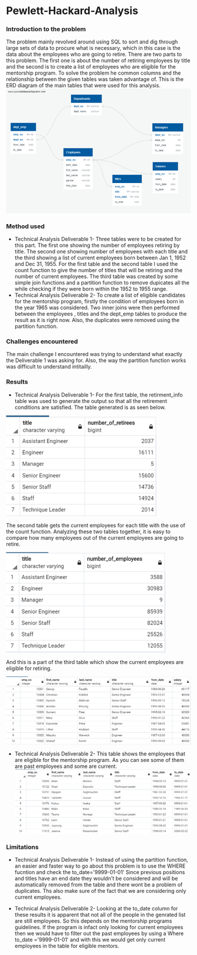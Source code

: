 # Pewlett-Hackard-Analysis

### Introduction to the problem
  The problem mainly revolved around using SQL to sort and dig through large sets of data to procure what is necessary, which in this case is the data about the employees who are going to retire. There are two parts to this problem. The first one is about the number of retiring employees by title and the second is to create a list of employees who are eligible for the mentorship program. 
  To solve the problem he common columns and the relationship between the given tables was taken advantage of. This is the ERD diagram of the main tables that were used for this analysis. 
  ![Figure1](EmployeesDB.png)
### Method used 
  - Technical Analysis Deliverable 1- 
  Three tables were to be created for this part. The first one showing the number of employees retiring by title. The second one showing number of employees with each title and the third showing a list of current employees born between Jan 1, 1952 and Dec 31, 1955. For the first table and the second table I used the count function to give the number of titles that will be retiring and the number of current employees. The third table was created by some simple join functions and a partition function to remove dupicates all the while checking if they were born within the 1952 to 1955 range. 
  - Technical Analysis Deliverable 2- 
  To create a list of eligible candidates for the mentorship program, firstly the condition of employees born in the year 1965 was considered. Two inner joins were then performed between the employees , titles and the dept_emp tables to produce the result as it is right now. Also, the duplicates were removed using the partition function. 
### Challenges encountered
The main challenge I encountered was trying to understand what exactly the Deliverable 1 was asking for. Also, the way the partition function works was difficult to understand intitailly.
### Results
- Technical Analysis Deliverable 1-
For the first table, the retirment_info table was used to generate the output so that all the retirement conditions are satisfied. The table generated is as seen below. 

![Figure2](/analysis/number_retiring.PNG)

The second table gets the current employees for each title with the use of the count function. Analyzing these two tables together, it is easy to compare how many employees out of the current employees are going to retire. 

![Figure3](/analysis/current_emp_by_title.PNG)

And this is a part of the third table which show the current employees are eligible for retiring. 

![Figure4](/analysis/retiring_info_no_duplicates.PNG)

- Technical Analysis Deliverable 2- This table shows the employees that are eligible for the mentorship program. As you can see some of them are past employees and some are current. 
![Figure5](/analysis/eligible_mentors_no_duplicates.PNG)
### Limitations
- Technical Analysis Deliverable 1- 
Instead of using the partition function, an easier and faster way to go about this problem is to use the WHERE fucntion and check the to_date='9999-01-01' Since previous positions and titles have an end date they wouldn't be considered and will be automatically removed from the table and there wont be a problem of duplicates. Ths also make sure of the fact that we are considering only current employees. 

- Technical Analysis Deliverable 2-
Looking at the to_date column for these results it is apparent that not all of the people in the genrated list are still employees. So this depends on the mentorship programs guidelines. If the program is infact only looking for current employees then we would have to filter out the past employees by using a Where to_date ='9999-01-01' and with this we would get only current employees in the table for eligible mentors.  



